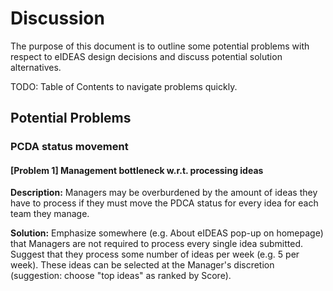 # Discussion
The purpose of this document is to outline some potential problems with respect to eIDEAS design decisions and discuss potential solution alternatives.

TODO: Table of Contents to navigate problems quickly.

## Potential Problems

### PCDA status movement

#### [Problem 1] Management bottleneck w.r.t. processing ideas

**Description:** Managers may be overburdened by the amount of ideas they have to process if they must move the PDCA status for every idea for each team they manage.

**Solution:** Emphasize somewhere (e.g. About eIDEAS pop-up on homepage) that Managers are not required to process every single idea submitted. Suggest that they process some number of ideas per week (e.g. 5 per week). These ideas can be selected at the Manager's discretion (suggestion: choose "top ideas" as ranked by Score).
